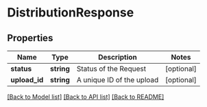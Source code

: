 # DistributionResponse

## Properties
Name | Type | Description | Notes
------------ | ------------- | ------------- | -------------
**status** | **string** | Status of the Request | [optional] 
**upload_id** | **string** | A unique ID of the upload | [optional] 

[[Back to Model list]](../README.md#documentation-for-models) [[Back to API list]](../README.md#documentation-for-api-endpoints) [[Back to README]](../README.md)


